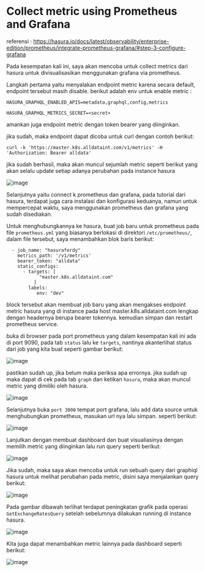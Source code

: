 # Collect metric using Prometheus and Grafana

referensi : https://hasura.io/docs/latest/observability/enterprise-edition/prometheus/integrate-prometheus-grafana/#step-3-configure-grafana

Pada kesempatan kali ini, saya akan mencoba untuk collect metrics dari hasura untuk divisualisasikan menggunakan grafana via prometheus.

Langkah pertama yaitu menyalakan endpoint metric karena secara default, endpoint tersebut masih disable. berikut adalah env untuk enable metric :

```
HASURA_GRAPHQL_ENABLED_APIS=metadata,graphql,config,metrics
```
```
HASURA_GRAPHQL_METRICS_SECRET=<secret>
```
amankan juga endpoint metric dengan token bearer yang diinginkan.

jika sudah, maka endpoint dapat dicoba untuk curl dengan contoh berikut:

```
curl -k 'https://master.k8s.alldataint.com/v1/metrics' -H 'Authorization: Bearer alldata'
```

jika sudah berhasil, maka akan muncul sejumlah metric seperti berikut yang akan selalu update setiap adanya perubahan pada instance hasura

![image](https://github.com/user-attachments/assets/daaf2784-5dbd-4a78-8aca-f9d197bc6937)

Selanjutnya yaitu connect k prometheus dan grafana, pada tutorial dari hasura, terdapat juga cara instalasi dan konfigurasi keduanya, namun untuk mempercepat waktu, saya menggunakan prometheus dan grafana yang sudah disediakan.

Untuk menghubungkannya ke hasura, buat job baru untuk prometheus pada file `prometheus.yml` yang biasanya berlokasi di direktori `/etc/prometheus/`, dalam file tersebut, saya menambahkan blok baris berikut:

```
  - job_name: "hasuraferdy"
    metrics_path: '/v1/metrics'
    bearer_token: "alldata"
    static_configs:
      - targets: [
            "master.k8s.alldataint.com"
          ]
        labels:
           env: "dev"
```

block tersebut akan membuat job baru yang akan mengakses endpoint metric hasura yang di instance pada host master.k8s.alldataint.com lengkap dengan headernya berupa bearer tokennya. kemudian simpan dan restart prometheus service.

buka di browser pada port prometheus yang dalam kesempatan kali ini ada di port 9090, pada tab `status` lalu ke `targets`, nantinya akanterlihat status dari job yang kita buat seperti gambar berikut:

![image](https://github.com/user-attachments/assets/2e3eec96-e5ab-4d12-a3a2-582c36c4c07f)

pastikan sudah up, jika belum maka periksa apa errornya. jika sudah up maka dapat di cek pada tab `graph` dan ketikan `hasura`, maka akan muncul metric yang dimiliki oleh hasura.

![image](https://github.com/user-attachments/assets/82138bbd-9d0b-443c-bee1-950013c28076)

Selanjutnya buka `port 3000` tempat port grafana, lalu add data source untuk menghubungkan prometheus, masukan url nya lalu simpan. seperti berikut:

![image](https://github.com/user-attachments/assets/a7c712f9-ef71-436e-9292-7553b9e9b2dd)

Lanjutkan dengan membuat dashboard dan buat visualiasinya dengan memilih metric yang diinginkan lalu run query seperti berikut:

![image](https://github.com/user-attachments/assets/07a910ba-5dd0-47f3-b4ea-5c7bf8c2b2f0)

Jika sudah, maka saya akan mencoba untuk run sebuah query dari graphiql hasura untuk melihat perubahan pada metric, disini saya menjalankan query berikut:

![image](https://github.com/user-attachments/assets/3c5feed3-9c0d-4ad0-9fcd-e7700cf9b0c9)

Pada gambar dibawah terlihat terdapat peningkatan grafik pada operasi `GetExchangeRatesQuery` setelah sebelumnya dilakukan running di instance hasura.

![image](https://github.com/user-attachments/assets/96f0c057-78ba-441a-b2f6-199a3c47da95)

Kita juga dapat menambahkan metric lainnya pada dashboard seperti berikut:

![image](https://github.com/user-attachments/assets/eabbc87d-ddda-4a52-b816-53e50ac38efd)
